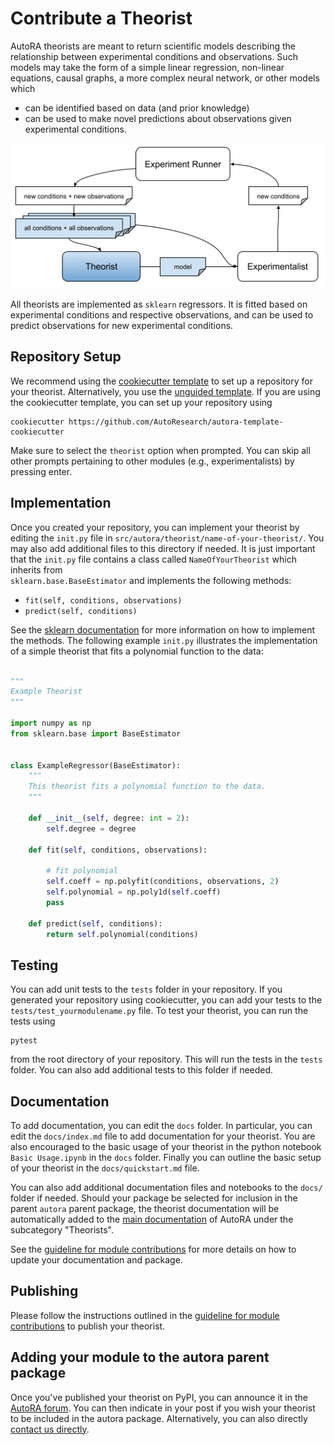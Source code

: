 # Contribute a Theorist

AutoRA theorists are meant to return scientific models describing the relationship between experimental conditions
and observations. Such models may take the form of a simple linear regression, non-linear equations, causal graphs, 
a more complex neural network, or other models which 
- can be identified based on data (and prior knowledge)
- can be used to make novel predictions about observations given experimental conditions.

![Theorist Module](../img/theorist.png)

All theorists are implemented as `sklearn` regressors. It is fitted based on experimental conditions and respective
observations, and can be used to predict observations for new experimental conditions.

## Repository Setup

We recommend using the [cookiecutter template](https://github.com/AutoResearch/autora-template-cookiecutter) to set up
a repository for your theorist. Alternatively, you use the 
[unguided template](https://github.com/AutoResearch/autora-template). If you are using the cookiecutter template, you can set up your repository using

```shell
cookiecutter https://github.com/AutoResearch/autora-template-cookiecutter
```

Make sure to select the `theorist` option when prompted. You can skip all other prompts pertaining to other modules 
(e.g., experimentalists) by pressing enter.

## Implementation

Once you created your repository, you can implement your theorist by editing the `init.py` file in 
``src/autora/theorist/name-of-your-theorist/``. You may also add additional files to this directory if needed. 
It is just important that the `init.py` file contains a class called `NameOfYourTheorist` which inherits from  
`sklearn.base.BaseEstimator` and implements the following methods:

- `fit(self, conditions, observations)`
- `predict(self, conditions)`

See the [sklearn documentation](https://scikit-learn.org/stable/developers/develop.html) for more information on 
how to implement the methods. The following example ``init.py`` illustrates the implementation of a simple theorist
that fits a polynomial function to the data:

```python 

"""
Example Theorist
"""

import numpy as np
from sklearn.base import BaseEstimator


class ExampleRegressor(BaseEstimator):
    """
    This theorist fits a polynomial function to the data.
    """

    def __init__(self, degree: int = 2):
        self.degree = degree

    def fit(self, conditions, observations):

        # fit polynomial
        self.coeff = np.polyfit(conditions, observations, 2)
        self.polynomial = np.poly1d(self.coeff)
        pass

    def predict(self, conditions):
        return self.polynomial(conditions)
```

## Testing

You can add unit tests to the `tests` folder in your repository. If you generated your repository using cookiecutter,
you can add your tests to the `tests/test_yourmodulename.py` file.
To test your theorist, you can run the tests using

```shell
pytest
```

from the root directory of your repository. This will run the tests in the `tests` folder. You can also add additional
tests to this folder if needed. 

## Documentation

To add documentation, you can edit the `docs` folder. In particular, you can edit the `docs/index.md` 
file to add documentation for your theorist. You are also encouraged to the basic usage of your theorist in the 
python notebook ``Basic Usage.ipynb`` in the `docs` folder. Finally you can outline the basic setup of your theorist in 
the `docs/quickstart.md` file.

You can also add additional documentation files and notebooks to the `docs/` folder if needed. 
Should your package be selected for
inclusion in the parent ``autora`` parent package, the theorist documentation will be automatically added to the 
[main documentation](https://autoresearch.github.io/autora/) of AutoRA under the subcategory "Theorists". 

See the [guideline for module contributions](module.md) for more details on how to update your documentation and package. 


## Publishing

Please follow the instructions outlined in the [guideline for module contributions](module.md) to publish your theorist.

## Adding your module to the autora parent package

Once you've published your theorist on PyPI, you can announce it in the 
[AutoRA forum](https://github.com/orgs/AutoResearch/discussions/categories/module-announcements). You can then indicate
in your post if you wish your theorist to be included in the autora package. Alternatively, you can also directly
[contact us directly](https://musslick.github.io/AER_website/Contact.html).
